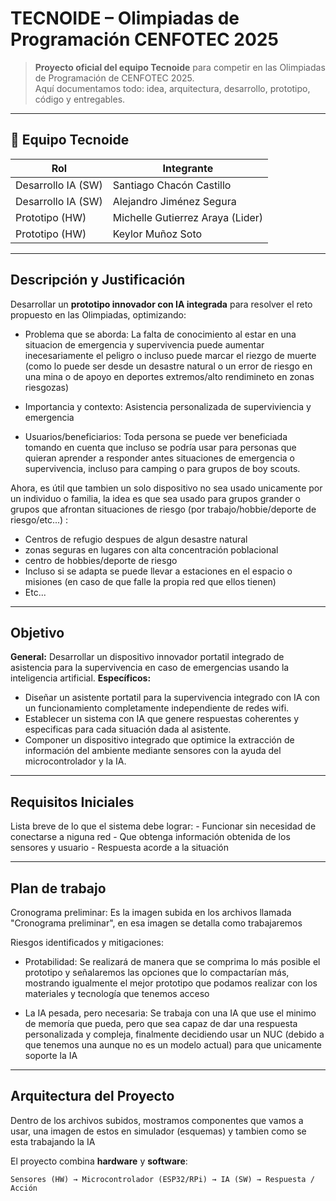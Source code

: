 # TECNOIDE – Olimpiadas de Programación CENFOTEC 2025  

> **Proyecto oficial del equipo Tecnoide** para competir en las Olimpiadas de Programación de CENFOTEC 2025.  
Aquí documentamos todo: idea, arquitectura, desarrollo, prototipo, código y entregables.  

---

## 👥 **Equipo Tecnoide**
| Rol                | Integrante                      |
|--------------------|---------------------------------|
| Desarrollo IA (SW) | Santiago Chacón Castillo        |
| Desarrollo IA (SW) | Alejandro Jiménez Segura        |
| Prototipo (HW)     | Michelle Gutierrez Araya (Lider)|
| Prototipo (HW)     | Keylor Muñoz Soto               |

---

##  **Descripción y Justificación**
Desarrollar un **prototipo innovador con IA integrada** para resolver el reto propuesto en las Olimpiadas, optimizando:
- Problema que se aborda:
La falta de conocimiento al estar en una situacion de emergencia y supervivencia puede aumentar inecesariamente el peligro o incluso puede marcar el riezgo de muerte
(como lo puede ser desde un desastre natural o un error de riesgo en una mina o de apoyo en deportes extremos/alto rendimineto en zonas riesgozas)
  
- Importancia y contexto:
 Asistencia personalizada de superviviencia y emergencia

- Usuarios/beneficiarios: 
Toda persona se puede ver beneficiada tomando en cuenta que incluso se podría usar para personas que quieran aprender a responder antes situaciones de emergencia o supervivencia, incluso para camping o para grupos de boy scouts.

Ahora, es útil que tambien un solo dispositivo no sea usado unicamente por un individuo o familia, la idea es que sea usado para grupos grander o grupos que afrontan situaciones de riesgo (por trabajo/hobbie/deporte de riesgo/etc...) :

  - Centros de refugio despues de algun desastre natural
  - zonas seguras en lugares con alta concentración poblacional
  - centro de hobbies/deporte de riesgo
  - Incluso si se adapta se puede llevar a estaciones en el espacio o misiones (en caso de que falle la propia red que ellos tienen)
  - Etc...

---

##  **Objetivo**
**General:**
Desarrollar un dispositivo innovador portatil integrado de asistencia para la supervivencia en caso de emergencias usando la inteligencia artificial.
**Específicos:**
  - Diseñar un asistente portatil para la supervivencia integrado con IA con un funcionamiento completamente independiente de redes wifi.
  - Establecer un sistema con IA que genere respuestas coherentes y especificas para cada situación dada al asistente.
  - Componer un dispositivo integrado que optimice la extracción de información del ambiente mediante sensores con la ayuda del microcontrolador y la IA.

---

##  **Requisitos Iniciales**
Lista breve de lo que el sistema debe lograr:
    - Funcionar sin necesidad de conectarse a niguna red
    - Que obtenga información obtenida de los sensores y usuario
    - Respuesta acorde a la situación
   
---

##  **Plan de trabajo**
Cronograma preliminar:
Es la imagen subida en los archivos llamada "Cronograma preliminar", en esa imagen se detalla como trabajaremos

Riesgos identificados y mitigaciones:

- Protabilidad: Se realizará de manera que se comprima lo más posible el prototipo y señalaremos las opciones que lo compactarían más, mostrando igualmente el mejor prototipo que podamos realizar con los materiales y tecnología que tenemos acceso
  
- La IA pesada, pero necesaria: Se trabaja con una IA que use el minimo de memoría que pueda, pero que sea capaz de dar una respuesta personalizada y compleja, finalmente decidiendo usar un NUC (debido a que tenemos una aunque no es un modelo actual) para que unicamente soporte la IA

---

##  **Arquitectura del Proyecto**
Dentro de los archivos subidos, mostramos componentes que vamos a usar, una imagen de estos en simulador (esquemas) y tambien como se esta trabajando la IA

El proyecto combina **hardware** y **software**:

```plaintext
Sensores (HW) → Microcontrolador (ESP32/RPi) → IA (SW) → Respuesta / Acción


